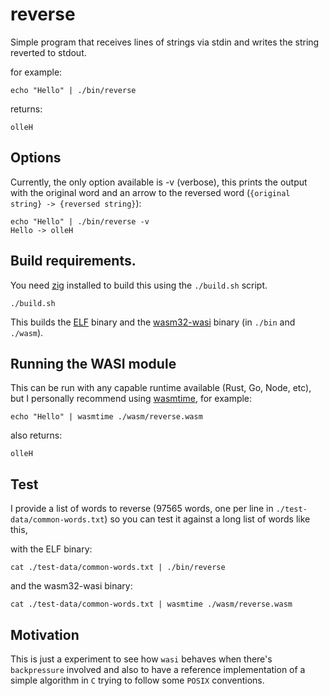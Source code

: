 # reverse

Simple program that receives lines of strings via stdin and writes the string reverted to stdout.

for example:

```
echo "Hello" | ./bin/reverse
```
returns:
```
olleH
```

## Options
Currently, the only option available is -v (verbose), this prints the output with the original word and an arrow to the reversed word (`{original string} -> {reversed string}`):

```
echo "Hello" | ./bin/reverse -v
Hello -> olleH
```

## Build requirements.

You need [zig](https://ziglang.org/) installed to build this using the `./build.sh` script.

```
./build.sh
```

This builds the [ELF](https://en.wikipedia.org/wiki/Executable_and_Linkable_Format) binary and the [wasm32-wasi](https://wasi.dev/) binary (in `./bin` and `./wasm`).

## Running the WASI module

This can be run with any capable runtime available (Rust, Go, Node, etc), but I personally recommend using [wasmtime](https://wasmtime.dev/), for example:

```
echo "Hello" | wasmtime ./wasm/reverse.wasm
```
also returns:
```
olleH
```

## Test

I provide a list of words to reverse (97565 words, one per line in `./test-data/common-words.txt`) so you can test it against a long list of words like this,

with the ELF binary:
```
cat ./test-data/common-words.txt | ./bin/reverse
```

and the wasm32-wasi binary:
```
cat ./test-data/common-words.txt | wasmtime ./wasm/reverse.wasm
```

## Motivation

This is just a experiment to see how `wasi` behaves when there's `backpressure` involved and also to have a reference implementation of a simple algorithm in `C` trying to follow some `POSIX` conventions.